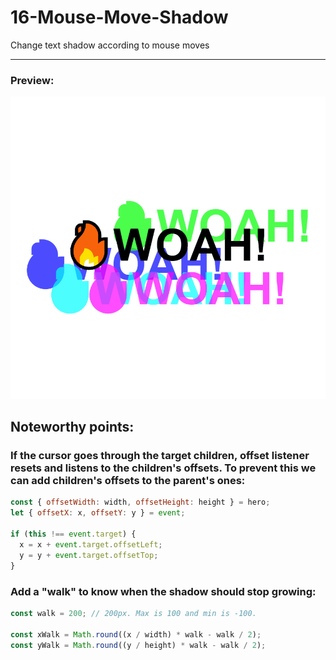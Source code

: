 # 16-Mouse-Move-Shadow

Change text shadow according to mouse moves

---

### Preview:

<p align="center">
    <img src="./assets/mouse-shadow-demo.gif"></img>
</p>

## Noteworthy points:

### If the cursor goes through the target children, offset listener resets and listens to the children's offsets. To prevent this we can add children's offsets to the parent's ones:

```javascript
const { offsetWidth: width, offsetHeight: height } = hero;
let { offsetX: x, offsetY: y } = event;

if (this !== event.target) {
  x = x + event.target.offsetLeft;
  y = y + event.target.offsetTop;
}
```

### Add a "walk" to know when the shadow should stop growing:

```javascript
const walk = 200; // 200px. Max is 100 and min is -100.

const xWalk = Math.round((x / width) * walk - walk / 2);
const yWalk = Math.round((y / height) * walk - walk / 2);
```
